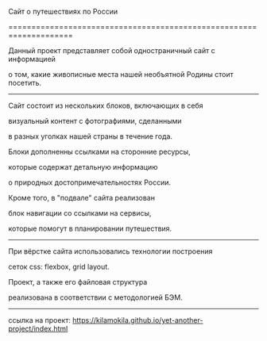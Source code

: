 
Сайт о путешествиях по России
 
====================================================================
 
Данный проект представляет собой одностраничный сайт с информацией
 
о том, какие живописные места нашей необъятной Родины стоит посетить.
 
***
 
Сайт состоит из нескольких блоков, включающих в себя 
 
визуальный контент с фотографиями, сделанными
 
в разных уголках нашей страны в течение года. 
 
Блоки дополненны ссылками на сторонние ресурсы,
 
которые содержат детальную информацию 
 
о природных достопримечательностях России.
 
Кроме того, в "подвале" сайта реализован
 
блок навигации со ссылками на сервисы, 
 
которые помогут в планировании путешествия.
 
***
 
При вёрстке сайта использовались технологии построения
 
сеток css: flexbox, grid layout.
 
Проект, а также его файловая структура 
 
реализована в соответствии с методологией БЭМ.
 
***
 
ссылка на проект: https://kilamokila.github.io/yet-another-project/index.html
